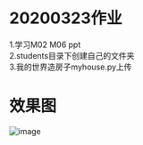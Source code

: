 20200323作业
=
1.学习M02 M06 ppt<br>
2.students目录下创建自己的文件夹<br>
3.我的世界造房子myhouse.py上传

效果图
=
![image](https://github.com/shiep18/EIS2020/blob/master/students/LvTao/20200323/myhouse.png)
